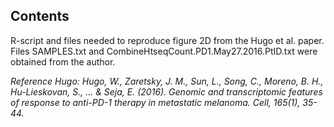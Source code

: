 ## Contents
R-script and files needed to reproduce figure 2D from the Hugo et al. paper.
Files SAMPLES.txt and CombineHtseqCount.PD1.May27.2016.PtID.txt were obtained from the author.

*Reference Hugo:
Hugo, W., Zaretsky, J. M., Sun, L., Song, C., Moreno, B. H., Hu-Lieskovan, S., ... & Seja, E. (2016). Genomic and transcriptomic features of response to anti-PD-1 therapy in metastatic melanoma. Cell, 165(1), 35-44.*
